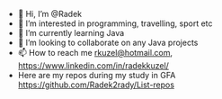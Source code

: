 - 👋 Hi, I’m @Radek
- 👀 I’m interested in programming, travelling, sport etc
- 🌱 I’m currently learning Java
- 💞️ I’m looking to collaborate on any Java projects
- 📫 How to reach me rkuzel@hotmail.com, https://www.linkedin.com/in/radekkuzel/
- Here are my repos during my study in GFA https://github.com/Radek2rady/List-repos

